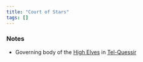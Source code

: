 ```yaml
---
title: "Court of Stars"
tags: []
---
```


### Notes

- Governing body of the [High Elves](posts/Species/High%20Elves.md) in [Tel-Quessir](posts/Places/Tel-Quessir.md)
